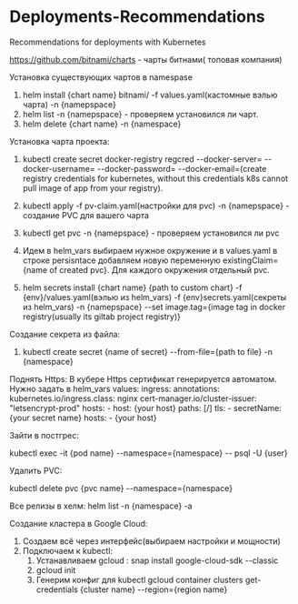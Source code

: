 # Deployments-Recommendations
Recommendations for deployments with Kubernetes 


https://github.com/bitnami/charts - чарты битнами( топовая компания)

Установка существующих чартов в namespase
1. helm install {chart name} bitnami/<chart> -f values.yaml(кастомные вэлью чарта) -n {namepspace}
2. helm list -n {namepspace} - проверяем установился ли чарт.
3. helm delete {chart name} -n {namespace}


Установка чарта проекта:

1. kubectl create secret docker-registry regcred --docker-server=<your-registry-server> --docker-username=<your-name> --docker-password=<your-pword> --docker-email=<your-email>(create registry credentials for kubernetes, without this credentials k8s cannot pull image of app from your registry).

2. kubectl apply -f pv-claim.yaml(настройки для pvc) -n {namepspace} - создание PVC для вашего чарта

3. kubectl get pvс -n {namepspace} - проверяем установился ли pvc

4. Идем в helm_vars выбираем нужное окружение и в values.yaml в строке persisntace добавляем новую переменную existingClaim={name of created pvc}. Для каждого окружения отдельный pvc.

5. helm secrets install {chart name} {path to custom chart} -f {env}/values.yaml(вэлью из helm_vars) -f {env}secrets.yaml(секреты из helm_vars) -n {namepspace} --set image.tag={image tag in docker registry(usually its giltab project registry)}





Cоздание секрета из файла:

1. kubectl create secret {name of secret} --from-file={path to file} -n {namespace}



Поднять Https: 
В кубере Https сертификат генерируется автоматом.
Нужно задать в helm_vars values:
ingress:
  annotations:
    kubernetes.io/ingress.class: nginx
    cert-manager.io/cluster-issuer: "letsencrypt-prod"
  hosts:
    - host: {your host}
      paths: [/]
  tls:
    - secretName: {your secret name}
      hosts:
        - {your host}


Зайти в постгрес:

kubectl exec -it {pod name} --namespace={namespace} -- psql -U {user}

Удалить PVC:

kubectl delete pvc {pvc name} --namespace={namespace}



Все релизы в хелм:
helm list -n {namespace} -a




Создание кластера в Google Cloud:
1. Создаем всё через интерфейс(выбираем настройки и мощности)
2. Подключаем к kubectl:
	1. Устанавливаем gcloud : snap install google-cloud-sdk --classic
	2. gcloud init
	3. Генерим конфиг для kubectl gcloud container clusters get-credentials {cluster name}  --region={region name}
